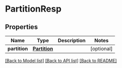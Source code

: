 # PartitionResp

## Properties
Name | Type | Description | Notes
------------ | ------------- | ------------- | -------------
**partition** | [**Partition**](Partition.md) |  | [optional] 

[[Back to Model list]](../README.md#documentation-for-models) [[Back to API list]](../README.md#documentation-for-api-endpoints) [[Back to README]](../README.md)


